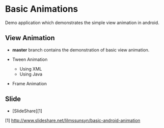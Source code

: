 # Basic Animations

Demo application which demonstrates the simple view animation in android.

## View Animation
* **master** branch contains the demonstration of basic view animation.

* Tween Animation
  * Using XML
  * Using Java
* Frame Animation

## Slide
* [SlideShare][1]

[1] http://www.slideshare.net/lilmssunsyn/basic-android-animation

